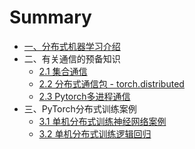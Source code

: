 # Summary

* [一、分布式机器学习介绍](README.md)
* 二、有关通信的预备知识
    * [2.1 集合通信](chapter1/集合通信.md)
    * [2.2 分布式通信包 - torch.distributed](chapter1/torch_distributed.md)
    * [2.3 Pytorch多进程通信](chapter1/PyTorch进程通信.md)
* 三、PyTorch分布式训练案例
    * [3.1 单机分布式训练神经网络案例](chapter1/单机分布式训练MINIST.md)
    * [3.2 单机分布式训练逻辑回归](chapter1/单机分布式训练Breast_Cancer.md)

